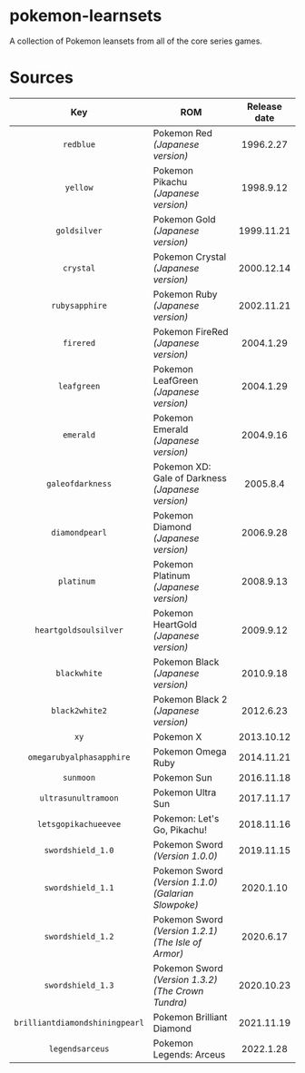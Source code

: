 # pokemon-learnsets
A collection of Pokemon leansets from all of the core series games.

# Sources
| Key | ROM | Release date |
| :-: | - | :-: |
| `redblue` | Pokemon Red *(Japanese version)* | 1996.2.27
| `yellow` | Pokemon Pikachu *(Japanese version)* | 1998.9.12
| `goldsilver` | Pokemon Gold *(Japanese version)* | 1999.11.21
| `crystal` | Pokemon Crystal *(Japanese version)* | 2000.12.14
| `rubysapphire` | Pokemon Ruby *(Japanese version)* | 2002.11.21
| `firered` | Pokemon FireRed *(Japanese version)* | 2004.1.29
| `leafgreen` | Pokemon LeafGreen *(Japanese version)* | 2004.1.29
| `emerald` | Pokemon Emerald *(Japanese version)* | 2004.9.16
| `galeofdarkness` | Pokemon XD: Gale of Darkness *(Japanese version)* | 2005.8.4
| `diamondpearl` | Pokemon Diamond *(Japanese version)* | 2006.9.28
| `platinum `| Pokemon Platinum *(Japanese version)* | 2008.9.13
| `heartgoldsoulsilver` | Pokemon HeartGold *(Japanese version)* | 2009.9.12
| `blackwhite` | Pokemon Black *(Japanese version)* | 2010.9.18
| `black2white2` | Pokemon Black 2 *(Japanese version)* | 2012.6.23
| `xy` | Pokemon X | 2013.10.12
| `omegarubyalphasapphire` | Pokemon Omega Ruby | 2014.11.21
| `sunmoon` | Pokemon Sun | 2016.11.18
| `ultrasunultramoon` | Pokemon Ultra Sun | 2017.11.17
| `letsgopikachueevee` | Pokemon: Let's Go, Pikachu! | 2018.11.16
| `swordshield_1.0` | Pokemon Sword *(Version 1.0.0)* | 2019.11.15
| `swordshield_1.1` | Pokemon Sword *(Version 1.1.0) (Galarian Slowpoke)* | 2020.1.10
| `swordshield_1.2` | Pokemon Sword *(Version 1.2.1) (The Isle of Armor)* | 2020.6.17
| `swordshield_1.3` | Pokemon Sword *(Version 1.3.2) (The Crown Tundra)* | 2020.10.23
| `brilliantdiamondshiningpearl` | Pokemon Brilliant Diamond | 2021.11.19
| `legendsarceus` | Pokemon Legends: Arceus | 2022.1.28

